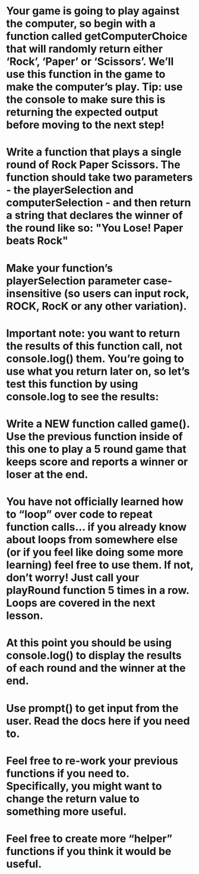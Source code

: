 
# Your game is going to play against the computer, so begin with a function called getComputerChoice that will randomly return either ‘Rock’, ‘Paper’ or ‘Scissors’. We’ll use this function in the game to make the computer’s play. Tip: use the console to make sure this is returning the expected output before moving to the next step!

# Write a function that plays a single round of Rock Paper Scissors. The function should take two parameters - the playerSelection and computerSelection - and then return a string that declares the winner of the round like so: "You Lose! Paper beats Rock"

# Make your function’s playerSelection parameter case-insensitive (so users can input rock, ROCK, RocK or any other variation).


# Important note: you want to return the results of this function call, not console.log() them. You’re going to use what you return later on, so let’s test this function by using console.log to see the results:


# Write a NEW function called game(). Use the previous function inside of this one to play a 5 round game that keeps score and reports a winner or loser at the end.

# You have not officially learned how to “loop” over code to repeat function calls… if you already know about loops from somewhere else (or if you feel like doing some more learning) feel free to use them. If not, don’t worry! Just call your playRound function 5 times in a row. Loops are covered in the next lesson.

# At this point you should be using console.log() to display the results of each round and the winner at the end.

# Use prompt() to get input from the user. Read the docs here if you need to.

# Feel free to re-work your previous functions if you need to. Specifically, you might want to change the return value to something more useful.

# Feel free to create more “helper” functions if you think it would be useful.